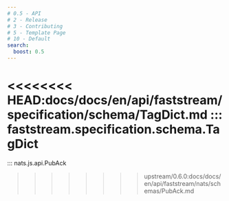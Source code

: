 ```yaml
---
# 0.5 - API
# 2 - Release
# 3 - Contributing
# 5 - Template Page
# 10 - Default
search:
  boost: 0.5
---
```


<<<<<<<< HEAD:docs/docs/en/api/faststream/specification/schema/TagDict.md
::: faststream.specification.schema.TagDict
========
::: nats.js.api.PubAck
>>>>>>>> upstream/0.6.0:docs/docs/en/api/faststream/nats/schemas/PubAck.md
